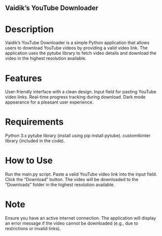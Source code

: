 ## Vaidik’s YouTube Downloader
# Description
Vaidik’s YouTube Downloader is a simple Python application that allows users to download YouTube videos by providing a valid video link. The application uses the pytube library to fetch video details and download the video in the highest resolution available.

# Features
User-friendly interface with a clean design.
Input field for pasting YouTube video links.
Real-time progress tracking during download.
Dark mode appearance for a pleasant user experience.

# Requirements
Python 3.x
pytube library (install using pip install pytube).
customtkinter library (included in the code).

# How to Use
Run the main.py script.
Paste a valid YouTube video link into the input field.
Click the “Download” button.
The video will be downloaded to the “Downloads” folder in the highest resolution available.

# Note
Ensure you have an active internet connection.
The application will display an error message if the video cannot be downloaded (e.g., due to restrictions or invalid links).
